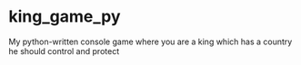 # king_game_py
My python-written console game where you are a king which has a country he should control and protect
